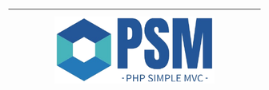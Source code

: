 <hr>

<img width="320" src="https://github.com/VladimirKostikov/PSM-Php-Simple-MVC/blob/main/public/img/logo.png?raw=true" style="display: block; margin: 0 auto">
